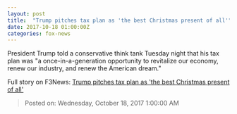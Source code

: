 ```yaml
---
layout: post
title:  "Trump pitches tax plan as 'the best Christmas present of all'"
date: 2017-10-18 01:00:00Z
categories: fox-news
---
```


President Trump told a conservative think tank Tuesday night that his tax plan was "a once-in-a-generation opportunity to revitalize our economy, renew our industry, and renew the American dream."


Full story on F3News: [Trump pitches tax plan as 'the best Christmas present of all'](http://www.f3nws.com/n/qKNtVB)

> Posted on: Wednesday, October 18, 2017 1:00:00 AM

